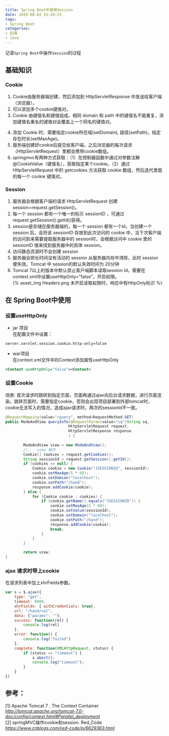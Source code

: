 ```yaml
---
title: Spring Boot中使用Session
date: 2019-08-02 15:26:23
tags:
- Spring Boot
categories:
- 后端
- Java
---
```


记录`Spring Boot`中操作`Session`的过程
<!---more ---->

## 基础知识  
### Cookie  
1. Cookie由服务器端创建，然后添加到 HttpServletResponse 中发送给客户端（浏览器）。  
2. 可以添加多个cookie键值对。  
3. Cookie 由键值名和键值组成。相同 domain 和 path 中的键值名不能重复，添加键值名重名的键值对会覆盖上一个同名的键值对。
<!------------------------------------------more ------------------------------->
4. 添加 Cookie 时，需要指定cookie所在域(setDomain), 路径(setPath)，指定存在时长(setMaxAge)。  
5. 服务端创建好cookie后提交给客户端，之后浏览器的每次请求（HttpServletRequest）里都会携带cookie数组。  
6. springmvc有两种方式获取：（1）在控制器函数中通过对参数注解@CookieValue（键值名），获取指定某个cookie。（2）通过 HttpServletRequest 中的 getcookies 方法获取 cookie 数组，然后迭代里面的每一个 cookie 键值对。

### Session  
1. 服务器会根据客户端的请求 HttpServletRequest 创建 session=request.getSession()。  
2. 每一个 session 都有一个唯一的标示 sessionID ，可通过 request.getSession().getId()获得。  
3. session是存储在服务器端的，每一个 session 都有一个id，当创建一个 session 后，会将该 sessionID 存放到此次访问的 cookie 中，当下次客户端的访问到来需要提取服务器中的 session时，会根据访问中 cookie 里的 sessionID 值来找到服务器中的具体 session。  
4. 访问静态资源时不会创建 session  
5. 服务器会把长时间没有活动的 session 从服务器内存中清除，此时 session 便失效。Tomcat 中 session的默认失效时间为 20分钟  
6. Tomcat 7以上的版本中默认禁止客户端脚本读取session Id，需要在context.xml中设置useHttpOnly="false"，开启权限。  
{% asset_img Headers.png 未开启读取权限时，响应中有HttpOnly标识 %}

## 在 Spring Boot中使用  
### 设置useHttpOnly  
- jar 项目  
在配置文件中设置：
```properties
server.servlet.session.cookie.http-only=false
```
- war项目  
在context.xml文件中的Context添加属性useHttpOnly
```xml
<Context useHttpOnly="false"><Context>
```
### 设置Cookie  
场景: 首次请求时跳转到指定页面，页面再通过ajax向后台请求数据，进行页面渲染。跳转页面时，需要指定cookie，否则会出现项目部署到外部tomcat时，cookie无法写入的情况，造成ajax请求时，两次的sessionId不一致。
```java
@RequestMapping(value="/query", method=RequestMethod.GET)
public ModeAndView queryInfo(@RequestParam(value="sq")String sq,
                            HttpServletRequest request,
                            HttpServletResponse response
                            ) {
        
        ModeAndView view = new ModeAndView();
        //... view 操作
        Cookie[] cookies = request.getCookies();
        String sessionId = request.getSession().getId();
        if (cookies == null) {
            Cookie cookie = new Cookie("JSESSIONID", sessionId);
            cookie.setMaxAge(5 * 60);
            cookie.setDomian("localhost");
            cookie.setPath("/hand");
            response.addCookie(cookie);
        } else {
            for (Cookie cookie : cookies) {
                if (cookie.getName().equals("JSESSIONID")) {
                    cookie.setMaxAge(5 * 60);
                    cookie.setValue(sessionId);
                    cookie.setDomain("localhost");
                    cookie.setPath("/hand");
                    response.addCookie(cookie);
                    break;
                }
            }
        }

        return view;
}
```
### ajax 请求时带上cookie  
在请求列表中加上xhrFields参数。  
```js
var s = $.ajax({
    type: "get",
    timeout: 8000,
    xhrFields: { withCredentials: true},
    url: "/hand/val",
    data: {"params": ""},
    success: function(rel) {
        console.log(rel)
    },
    error: function() {
        console.log("failed")
    },
    complete: function(XMLHttpRequest, status) {
        if (status == "timeout") {
            s.abort();
            console.log("timeout");
        }
    }
})
```
## 参考：  
[1] Apache Tomcat 7 . The Context Container  *http://tomcat.apache.org/tomcat-7.0-doc/config/context.html#Parallel_deployment*  
[2] springMVC操作cookie和session. Red_Code *https://www.cnblogs.com/red-code/p/6629363.html*
